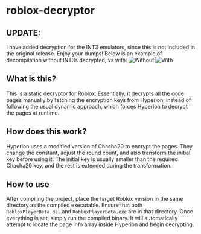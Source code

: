 # roblox-decryptor

## UPDATE:
I have added decryption for the INT3 emulators, since this is not included in the original release. Enjoy your dumps! Below is an example of decompilation without INT3s decrypted, vs with:
![Without](https://i.imgur.com/uSKhNX9.png)
![With](https://i.imgur.com/TZn0bIR.png)

## What is this?
This is a static decryptor for Roblox. Essentially, it decrypts all the code pages manually by fetching the encryption keys from Hyperion, instead of following the usual dynamic approach, which forces Hyperion to decrypt the pages at runtime.

## How does this work?
Hyperion uses a modified version of Chacha20 to encrypt the pages. They change the constant, adjust the round count, and also transform the initial key before using it. The initial key is usually smaller than the required Chacha20 key, and the rest is extended during the transformation.

## How to use
After compiling the project, place the target Roblox version in the same directory as the compiled executable. Ensure that both `RobloxPlayerBeta.dll` and `RobloxPlayerBeta.exe` are in that directory. Once everything is set, simply run the compiled binary. It will automatically attempt to locate the page info array inside Hyperion and begin decrypting.
